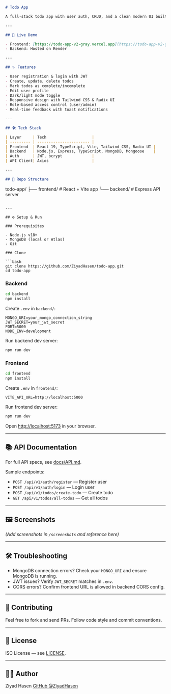 
```markdown
# Todo App

A full-stack todo app with user auth, CRUD, and a clean modern UI built using React, TypeScript, Node.js, and MongoDB.

---

## 🚀 Live Demo

- Frontend: [https://todo-app-v2-gray.vercel.app](https://todo-app-v2-gray.vercel.app)  
- Backend: Hosted on Render

---

## ✨ Features

- User registration & login with JWT  
- Create, update, delete todos  
- Mark todos as complete/incomplete  
- Edit user profile  
- Dark/light mode toggle  
- Responsive design with Tailwind CSS & Radix UI  
- Role-based access control (user/admin)  
- Real-time feedback with toast notifications  

---

## 🛠 Tech Stack

| Layer     | Tech                    |
| --------- | ----------------------- |
| Frontend  | React 19, TypeScript, Vite, Tailwind CSS, Radix UI |
| Backend   | Node.js, Express, TypeScript, MongoDB, Mongoose    |
| Auth      | JWT, bcrypt             |
| API Client| Axios                   |

---

## 📁 Repo Structure

```

todo-app/
├── frontend/      # React + Vite app
└── backend/       # Express API server

````

---

## ⚙️ Setup & Run

### Prerequisites

- Node.js v18+  
- MongoDB (local or Atlas)  
- Git

### Clone

```bash
git clone https://github.com/ZiyadHasen/todo-app.git
cd todo-app
````

### Backend

```bash
cd backend
npm install
```

Create `.env` in `backend/`:

```
MONGO_URI=your_mongo_connection_string
JWT_SECRET=your_jwt_secret
PORT=5000
NODE_ENV=development
```

Run backend dev server:

```bash
npm run dev
```

### Frontend

```bash
cd frontend
npm install
```

Create `.env` in `frontend/`:

```
VITE_API_URL=http://localhost:5000
```

Run frontend dev server:

```bash
npm run dev
```

Open [http://localhost:5173](http://localhost:5173) in your browser.

---

## 📚 API Documentation

For full API specs, see [docs/API.md](./docs/API.json).



Sample endpoints:

* `POST /api/v1/auth/register` — Register user
* `POST /api/v1/auth/login` — Login user
* `POST /api/v1/todos/create-todo` — Create todo
* `GET /api/v1/todos/all-todos` — Get all todos

---

## 🖼 Screenshots

*(Add screenshots in `/screenshots` and reference here)*

---

## 🛠 Troubleshooting

* MongoDB connection errors? Check your `MONGO_URI` and ensure MongoDB is running.
* JWT issues? Verify `JWT_SECRET` matches in `.env`.
* CORS errors? Confirm frontend URL is allowed in backend CORS config.

---

## 🤝 Contributing

Feel free to fork and send PRs. Follow code style and commit conventions.

---

## 📄 License

ISC License — see [LICENSE](LICENSE).

---

## 👨‍💻 Author

Ziyad Hasen
[GitHub @ZiyadHasen](https://github.com/ZiyadHasen)

```


```
